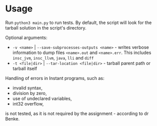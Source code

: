 # Usage

Run `python3 main.py` to run tests.
By default, the script will look for the tarball solution in the script's directory.

Optional arguments:
- `-v <name>` | `--save-subprocesses-outputs <name>` - writes verbose information to dump files `<name>.out` and `<name>.err`. This includes `insc_jvm`, `insc_llvm`, `java`, `lli` and `diff`
- `-t <file|dir>` | `--tar-location <file|dir>` - tarball parent path or tarball itself

Handling of errors in Instant programs, such as:

- invalid syntax,
- division by zero,
- use of undeclared variables,
- int32 overflow,

is not tested, as it is not required by the assignment - according to dr Benke.
